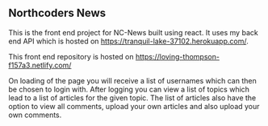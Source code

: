 ## Northcoders News

This is the front end project for NC-News built using react. It uses my back end API which is hosted on https://tranquil-lake-37102.herokuapp.com/.

This front end repository is hosted on https://loving-thompson-f157a3.netlify.com/

On loading of the page you will receive a list of usernames which can then be chosen to login with. After logging you can view a list of topics which lead to a list of articles for the given topic. The list of articles also have the option to view all comments, upload your own articles and also upload your own comments.

